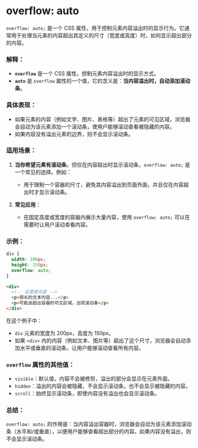 # overflow: auto

`overflow: auto;` 是一个 CSS 属性，用于控制元素内容溢出时的显示行为。它通常用于处理当元素的内容超出其定义的尺寸（宽度或高度）时，如何显示超出部分的内容。

### 解释：
- **`overflow`** 是一个 CSS 属性，控制元素内容溢出时的显示方式。
- **`auto`** 是 `overflow` 属性的一个值，它的含义是：**当内容溢出时，自动添加滚动条**。

### 具体表现：
- 如果元素的内容（例如文字、图片、表格等）超出了元素的可见区域，浏览器会自动为该元素添加一个滚动条，使用户能够滚动查看被隐藏的内容。
- 如果内容没有溢出元素的边界，则不会显示滚动条。

### 适用场景：
1. **当你希望元素有滚动条**，但仅在内容超出时显示滚动条，`overflow: auto;` 是一个常见的选择。例如：
   - 用于限制一个容器的尺寸，避免其内容溢出到页面外面，并且仅在内容超出时才显示滚动条。
   
2. **常见应用**：
   - 在固定高度或宽度的容器内展示大量内容，使用 `overflow: auto;` 可以在需要时让用户滚动查看内容。

### 示例：
```css
div {
  width: 200px;
  height: 150px;
  overflow: auto;
}
```
```html
<div>
  <!-- 这里是内容 -->
  <p>很长的文本内容...</p>
  <p>可能会超出容器的可见区域，出现滚动条</p>
</div>
```
在这个例子中：
- `div` 元素的宽度为 200px，高度为 150px。
- 如果 `<div>` 内的内容（例如文本、图片等）超出了这个尺寸，浏览器会自动添加水平或垂直的滚动条，让用户能够滚动查看所有内容。

### `overflow` 属性的其他值：
- `visible`：默认值，内容不会被修剪，溢出的部分会显示在元素外面。
- `hidden`：溢出的内容会被隐藏，不会显示滚动条，也不会显示被隐藏的内容。
- `scroll`：始终显示滚动条，即使内容没有溢出也会显示滚动条。

### 总结：
`overflow: auto;` 的作用是：当内容溢出容器时，浏览器会自动为该元素添加滚动条（水平和/或垂直），以便用户能够查看超出部分的内容。如果内容没有溢出，则不会显示滚动条。